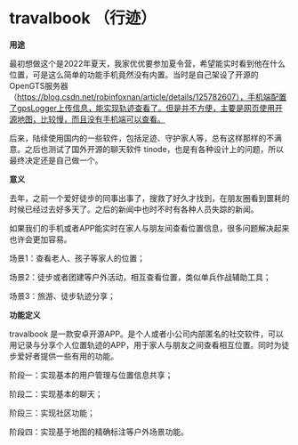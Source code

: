 # travalbook （行迹）
**用途**

最初想做这个是2022年夏天，我家优优要参加夏令营，希望能实时看到他在什么位置，可是这么简单的功能手机竟然没有内置。当时是自己架设了开源的OpenGTS服务器（https://blog.csdn.net/robinfoxnan/article/details/125782607），手机端配置了gpsLogger上传信息，能实现轨迹查看了。但是并不方便，主要是网页使用开源地图，比较慢，而且没有手机端可以查看。

后来，陆续使用国内的一些软件，包括足迹、守护家人等，总有这样那样的不满意。之后也测试了国外开源的聊天软件 tinode，也是有各种设计上的问题，所以最终决定还是自己做一个。



**意义**

去年，之前一个爱好徒步的同事出事了，搜救了好久才找到，在朋友圈看到噩耗的时候已经过去好多天了。之后的新闻中也时不时有各种人员失踪的新闻。

如果我们的手机或者APP能实时在家人与朋友间查看位置信息，很多问题解决起来也许会更加容易。

场景1：查看老人、孩子等家人的位置；

场景2：徒步或者团建等户外活动，相互查看位置，类似单兵作战辅助工具；

场景3：旅游、徒步轨迹分享；



**功能定义**

travalbook 是一款安卓开源APP。是个人或者小公司内部匿名的社交软件，可以用记录与分享个人位置轨迹的APP，用于家人与朋友之间查看相互位置。同时为徒步爱好者提供一些有用的功能。



阶段一：实现基本的用户管理与位置信息共享；

阶段二：实现基本的聊天；

阶段三：实现社区功能；

阶段四：实现基于地图的精确标注等户外场景功能。